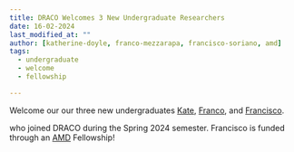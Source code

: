 ```yaml
---
title: DRACO Welcomes 3 New Undergraduate Researchers
date: 16-02-2024
last_modified_at: ""
author: [katherine-doyle, franco-mezzarapa, francisco-soriano, amd]
tags:
  - undergraduate
  - welcome
  - fellowship

---
```


<!-- excerpt start -->
Welcome our our three new undergraduates [Kate](/members/katherine-doyle.html), [Franco](/members/franco-mezzarapa.html), and [Francisco](/members/francisco-soriano.html).
<!-- excerpt end -->
who joined DRACO during the Spring 2024 semester. Francisco is funded through an [AMD](/members/amd.html) Fellowship!
